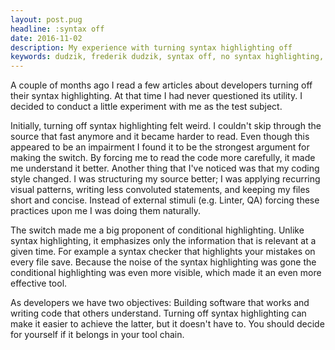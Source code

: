 ```yaml
---
layout: post.pug
headline: :syntax off
date: 2016-11-02
description: My experience with turning syntax highlighting off
keywords: dudzik, frederik dudzik, syntax off, no syntax highlighting, syntax highlighting off, a case against syntax highlighting
---
```

A couple of months ago I read a few articles about developers turning off their syntax highlighting. At that time I had never questioned its utility. I decided to conduct a little experiment with me as the test subject.

Initially, turning off syntax highlighting felt weird. I couldn't skip through the source that fast anymore and it became harder to read. Even though this appeared to be an impairment I found it to be the strongest argument for making the switch. By forcing me to read the code more carefully, it made me understand it better. Another thing that I've noticed was that my coding style changed. I was structuring my source better; I was applying recurring visual patterns, writing less convoluted statements, and keeping my files short and concise. Instead of external stimuli (e.g. Linter, QA) forcing these practices upon me I was doing them naturally.

The switch made me a big proponent of conditional highlighting. Unlike syntax highlighting, it  emphasizes only the information that is relevant at a given time. For example a syntax checker that highlights your mistakes on every file save. Because the noise of the syntax highlighting was gone the conditional highlighting was even more visible, which made it an even more effective tool.

As developers we have two objectives: Building software that works and writing code that others understand. Turning off syntax highlighting can make it easier to achieve the latter, but it doesn't have to. You should decide for yourself if it belongs in your tool chain.
